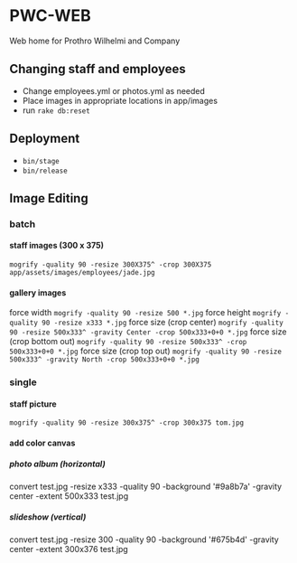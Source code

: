 # PWC-WEB

Web home for Prothro Wilhelmi and Company

## Changing staff and employees

* Change employees.yml or photos.yml as needed
* Place images in appropriate locations in app/images
* run `rake db:reset`

## Deployment

* `bin/stage`
* `bin/release`

## Image Editing

### batch
#### staff images (300 x 375)
`mogrify -quality 90 -resize 300X375^ -crop 300X375 app/assets/images/employees/jade.jpg`

#### gallery images
force width
`mogrify -quality 90 -resize 500 *.jpg`
force height
`mogrify -quality 90 -resize x333 *.jpg`
force size (crop center)
`mogrify -quality 90 -resize 500x333^ -gravity Center -crop 500x333+0+0 *.jpg`
force size (crop bottom out)
`mogrify -quality 90 -resize 500x333^ -crop 500x333+0+0 *.jpg`
force size (crop top out)
`mogrify -quality 90 -resize 500x333^ -gravity North -crop 500x333+0+0 *.jpg`


### single

#### staff picture
`mogrify -quality 90 -resize 300x375^ -crop 300x375 tom.jpg`

#### add color canvas

##### photo album (horizontal)
convert test.jpg -resize x333 -quality 90 -background '#9a8b7a' -gravity center -extent 500x333 test.jpg

##### slideshow (vertical)
convert test.jpg -resize 300 -quality 90 -background '#675b4d' -gravity center -extent 300x376 test.jpg
